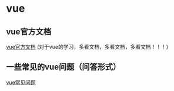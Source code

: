 # vue

## vue官方文档
[vue官方文档](https://cn.vuejs.org/v2/guide/)
(对于vue的学习，多看文档，多看文档，多看文档！！！)


## 一些常见的vue问题（问答形式）
[vue常见问题](../../interview/Vue.md)